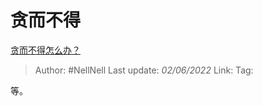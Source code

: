 # 贪而不得
[贪而不得怎么办？](https://www.zhihu.com/question/535402814/answer/2509154287)

> Author: #NellNell
> Last update: *02/06/2022*
> Link:
> Tag:

等。
